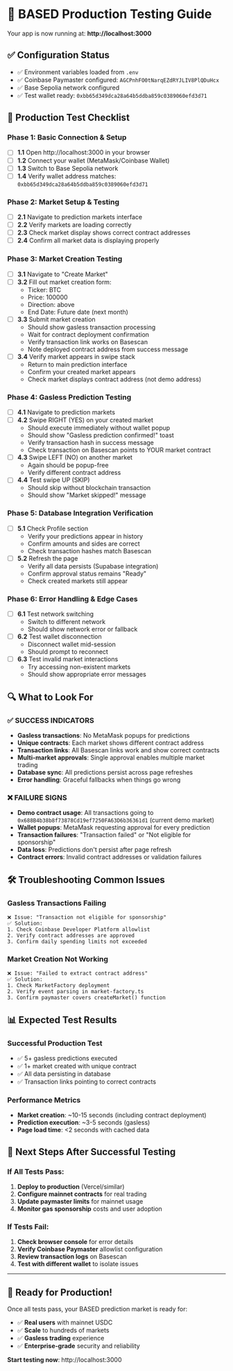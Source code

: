 # 🧪 **BASED Production Testing Guide**

Your app is now running at: **http://localhost:3000**

## ✅ **Configuration Status**
- ✅ Environment variables loaded from `.env`
- ✅ Coinbase Paymaster configured: `AGCPnhFO0tNarqEZdRYJLIV8PlQDuHcx`
- ✅ Base Sepolia network configured
- ✅ Test wallet ready: `0xbb65d349dca28a64b5ddba859c0389060efd3d71`

## 🎯 **Production Test Checklist**

### **Phase 1: Basic Connection & Setup**
- [ ] **1.1** Open http://localhost:3000 in your browser
- [ ] **1.2** Connect your wallet (MetaMask/Coinbase Wallet)
- [ ] **1.3** Switch to Base Sepolia network
- [ ] **1.4** Verify wallet address matches: `0xbb65d349dca28a64b5ddba859c0389060efd3d71`

### **Phase 2: Market Setup & Testing**
- [ ] **2.1** Navigate to prediction markets interface
- [ ] **2.2** Verify markets are loading correctly
- [ ] **2.3** Check market display shows correct contract addresses
- [ ] **2.4** Confirm all market data is displaying properly

### **Phase 3: Market Creation Testing**
- [ ] **3.1** Navigate to "Create Market" 
- [ ] **3.2** Fill out market creation form:
  - Ticker: BTC
  - Price: 100000
  - Direction: above
  - End Date: Future date (next month)
- [ ] **3.3** Submit market creation
  - Should show gasless transaction processing
  - Wait for contract deployment confirmation
  - Verify transaction link works on Basescan
  - Note deployed contract address from success message
- [ ] **3.4** Verify market appears in swipe stack
  - Return to main prediction interface
  - Confirm your created market appears
  - Check market displays contract address (not demo address)

### **Phase 4: Gasless Prediction Testing**
- [ ] **4.1** Navigate to prediction markets
- [ ] **4.2** Swipe RIGHT (YES) on your created market
  - Should execute immediately without wallet popup
  - Should show "Gasless prediction confirmed!" toast
  - Verify transaction hash in success message
  - Check transaction on Basescan points to YOUR market contract
- [ ] **4.3** Swipe LEFT (NO) on another market
  - Again should be popup-free
  - Verify different contract address
- [ ] **4.4** Test swipe UP (SKIP)
  - Should skip without blockchain transaction
  - Should show "Market skipped!" message

### **Phase 5: Database Integration Verification**
- [ ] **5.1** Check Profile section
  - Verify your predictions appear in history
  - Confirm amounts and sides are correct
  - Check transaction hashes match Basescan
- [ ] **5.2** Refresh the page
  - Verify all data persists (Supabase integration)
  - Confirm approval status remains "Ready"
  - Check created markets still appear

### **Phase 6: Error Handling & Edge Cases**
- [ ] **6.1** Test network switching
  - Switch to different network
  - Should show network error or fallback
- [ ] **6.2** Test wallet disconnection
  - Disconnect wallet mid-session
  - Should prompt to reconnect
- [ ] **6.3** Test invalid market interactions
  - Try accessing non-existent markets
  - Should show appropriate error messages

## 🔍 **What to Look For**

### **✅ SUCCESS INDICATORS**
- **Gasless transactions**: No MetaMask popups for predictions
- **Unique contracts**: Each market shows different contract address
- **Transaction links**: All Basescan links work and show correct contracts
- **Multi-market approvals**: Single approval enables multiple market trading
- **Database sync**: All predictions persist across page refreshes
- **Error handling**: Graceful fallbacks when things go wrong

### **❌ FAILURE SIGNS**
- **Demo contract usage**: All transactions going to `0x688B4b38b8f73878Cd19ef7250FA63D6b36361d1` (current demo market)
- **Wallet popups**: MetaMask requesting approval for every prediction
- **Transaction failures**: "Transaction failed" or "Not eligible for sponsorship"
- **Data loss**: Predictions don't persist after page refresh
- **Contract errors**: Invalid contract addresses or validation failures

## 🛠️ **Troubleshooting Common Issues**

### **Gasless Transactions Failing**
```
❌ Issue: "Transaction not eligible for sponsorship"
✅ Solution: 
1. Check Coinbase Developer Platform allowlist
2. Verify contract addresses are approved
3. Confirm daily spending limits not exceeded
```

### **Market Creation Not Working**
```
❌ Issue: "Failed to extract contract address"
✅ Solution:
1. Check MarketFactory deployment
2. Verify event parsing in market-factory.ts
3. Confirm paymaster covers createMarket() function
```


## 📊 **Expected Test Results**

### **Successful Production Test**
- ✅ 5+ gasless predictions executed
- ✅ 1+ market created with unique contract
- ✅ All data persisting in database
- ✅ Transaction links pointing to correct contracts

### **Performance Metrics**
- **Market creation**: ~10-15 seconds (including contract deployment)
- **Prediction execution**: ~3-5 seconds (gasless)
- **Page load time**: <2 seconds with cached data

## 🚀 **Next Steps After Successful Testing**

### **If All Tests Pass:**
1. **Deploy to production** (Vercel/similar)
2. **Configure mainnet contracts** for real trading
3. **Update paymaster limits** for mainnet usage
4. **Monitor gas sponsorship** costs and user adoption

### **If Tests Fail:**
1. **Check browser console** for error details
2. **Verify Coinbase Paymaster** allowlist configuration
3. **Review transaction logs** on Basescan
4. **Test with different wallet** to isolate issues

---

## 🎉 **Ready for Production!**

Once all tests pass, your BASED prediction market is ready for:
- ✅ **Real users** with mainnet USDC
- ✅ **Scale** to hundreds of markets
- ✅ **Gasless trading** experience
- ✅ **Enterprise-grade** security and reliability

**Start testing now**: http://localhost:3000
